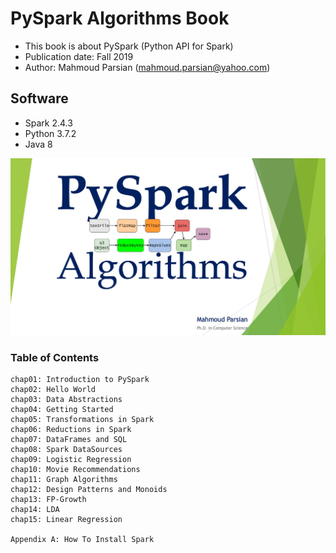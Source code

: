 # PySpark Algorithms Book

* This book is about PySpark (Python API for Spark)
* Publication date: Fall 2019
* Author: Mahmoud Parsian (mahmoud.parsian@yahoo.com)

## Software

* Spark 2.4.3
* Python 3.7.2
* Java 8

![PySpark Algorithms](./images/pyspark_algorithms.jpg)


### Table of Contents
````
chap01: Introduction to PySpark
chap02: Hello World
chap03: Data Abstractions
chap04: Getting Started
chap05: Transformations in Spark
chap06: Reductions in Spark
chap07: DataFrames and SQL
chap08: Spark DataSources
chap09: Logistic Regression
chap10: Movie Recommendations
chap11: Graph Algorithms
chap12: Design Patterns and Monoids
chap13: FP-Growth
chap14: LDA
chap15: Linear Regression

Appendix A: How To Install Spark
````
